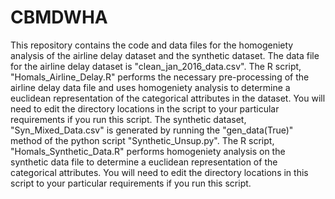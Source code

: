 # CBMDWHA
This repository contains the code and data files for the homogeniety analysis of the airline delay dataset and the synthetic dataset. The data file for the airline delay dataset is "clean_jan_2016_data.csv". The R script, "Homals_Airline_Delay.R" performs the necessary pre-processing of the airline delay data file and uses homogeniety analysis to determine a euclidean representation of the categorical attributes in the dataset. You will need to edit the directory locations in the script to your particular requirements if you run this script. The synthetic dataset, "Syn_Mixed_Data.csv" is generated by running the "gen_data(True)" method of the python script "Synthetic_Unsup.py". The R script, "Homals_Synthetic_Data.R" performs homogeniety analysis on the synthetic data file to determine a euclidean representation of the categorical attributes. You will need to edit the directory locations in this script to your particular requirements if you run this script. 
